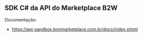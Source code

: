 ## SDK C# da API do Marketplace B2W

Documentação:
* https://api-sandbox.bonmarketplace.com.br/docs/index.shtml
